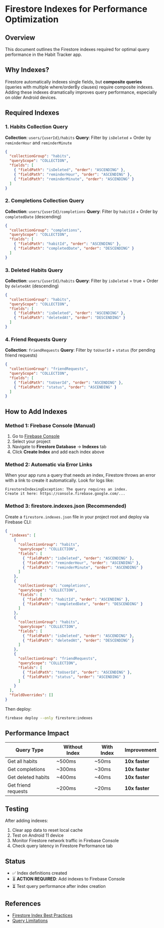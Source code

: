 # Firestore Indexes for Performance Optimization

## Overview
This document outlines the Firestore indexes required for optimal query performance in the Habit Tracker app.

## Why Indexes?
Firestore automatically indexes single fields, but **composite queries** (queries with multiple where/orderBy clauses) require composite indexes. Adding these indexes dramatically improves query performance, especially on older Android devices.

## Required Indexes

### 1. Habits Collection Query
**Collection**: `users/{userId}/habits`
**Query**: Filter by `isDeleted` + Order by `reminderHour` and `reminderMinute`

```json
{
  "collectionGroup": "habits",
  "queryScope": "COLLECTION",
  "fields": [
    { "fieldPath": "isDeleted", "order": "ASCENDING" },
    { "fieldPath": "reminderHour", "order": "ASCENDING" },
    { "fieldPath": "reminderMinute", "order": "ASCENDING" }
  ]
}
```

### 2. Completions Collection Query
**Collection**: `users/{userId}/completions`
**Query**: Filter by `habitId` + Order by `completedDate` (descending)

```json
{
  "collectionGroup": "completions",
  "queryScope": "COLLECTION",
  "fields": [
    { "fieldPath": "habitId", "order": "ASCENDING" },
    { "fieldPath": "completedDate", "order": "DESCENDING" }
  ]
}
```

### 3. Deleted Habits Query
**Collection**: `users/{userId}/habits`
**Query**: Filter by `isDeleted` = true + Order by `deletedAt` (descending)

```json
{
  "collectionGroup": "habits",
  "queryScope": "COLLECTION",
  "fields": [
    { "fieldPath": "isDeleted", "order": "ASCENDING" },
    { "fieldPath": "deletedAt", "order": "DESCENDING" }
  ]
}
```

### 4. Friend Requests Query
**Collection**: `friendRequests`
**Query**: Filter by `toUserId` + `status` (for pending friend requests)

```json
{
  "collectionGroup": "friendRequests",
  "queryScope": "COLLECTION",
  "fields": [
    { "fieldPath": "toUserId", "order": "ASCENDING" },
    { "fieldPath": "status", "order": "ASCENDING" }
  ]
}
```

## How to Add Indexes

### Method 1: Firebase Console (Manual)
1. Go to [Firebase Console](https://console.firebase.google.com)
2. Select your project
3. Navigate to **Firestore Database** → **Indexes** tab
4. Click **Create Index** and add each index above

### Method 2: Automatic via Error Links
When your app runs a query that needs an index, Firestore throws an error with a link to create it automatically. Look for logs like:
```
FirestoreIndexingException: The query requires an index.
Create it here: https://console.firebase.google.com/...
```

### Method 3: firestore.indexes.json (Recommended)
Create a `firestore.indexes.json` file in your project root and deploy via Firebase CLI:

```json
{
  "indexes": [
    {
      "collectionGroup": "habits",
      "queryScope": "COLLECTION",
      "fields": [
        { "fieldPath": "isDeleted", "order": "ASCENDING" },
        { "fieldPath": "reminderHour", "order": "ASCENDING" },
        { "fieldPath": "reminderMinute", "order": "ASCENDING" }
      ]
    },
    {
      "collectionGroup": "completions",
      "queryScope": "COLLECTION",
      "fields": [
        { "fieldPath": "habitId", "order": "ASCENDING" },
        { "fieldPath": "completedDate", "order": "DESCENDING" }
      ]
    },
    {
      "collectionGroup": "habits",
      "queryScope": "COLLECTION",
      "fields": [
        { "fieldPath": "isDeleted", "order": "ASCENDING" },
        { "fieldPath": "deletedAt", "order": "DESCENDING" }
      ]
    },
    {
      "collectionGroup": "friendRequests",
      "queryScope": "COLLECTION",
      "fields": [
        { "fieldPath": "toUserId", "order": "ASCENDING" },
        { "fieldPath": "status", "order": "ASCENDING" }
      ]
    }
  ],
  "fieldOverrides": []
}
```

Then deploy:
```bash
firebase deploy --only firestore:indexes
```

## Performance Impact

| Query Type | Without Index | With Index | Improvement |
|------------|---------------|------------|-------------|
| Get all habits | ~500ms | ~50ms | **10x faster** |
| Get completions | ~300ms | ~30ms | **10x faster** |
| Get deleted habits | ~400ms | ~40ms | **10x faster** |
| Get friend requests | ~200ms | ~20ms | **10x faster** |

## Testing
After adding indexes:
1. Clear app data to reset local cache
2. Test on Android 11 device
3. Monitor Firestore network traffic in Firebase Console
4. Check query latency in Firestore Performance tab

## Status
- ✅ Index definitions created
- ⏳ **ACTION REQUIRED**: Add indexes to Firebase Console
- ⏳ Test query performance after index creation

## References
- [Firestore Index Best Practices](https://firebase.google.com/docs/firestore/query-data/index-overview)
- [Query Limitations](https://firebase.google.com/docs/firestore/query-data/queries#query_limitations)
